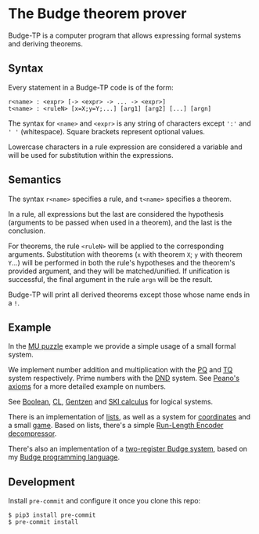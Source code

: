 # The Budge theorem prover

Budge-TP is a computer program that allows expressing formal systems and deriving theorems.

## Syntax

Every statement in a Budge-TP code is of the form:

```
r<name> : <expr> [-> <expr> -> ... -> <expr>]
t<name> : <ruleN> [x=X;y=Y;...] [arg1] [arg2] [...] [argn]
```

The syntax for `<name>` and `<expr>` is any string of characters except `':'` and `' '` (whitespace). Square brackets represent optional values.

Lowercase characters in a rule expression are considered a variable and will be used for substitution within the expressions.

## Semantics

The syntax `r<name>` specifies a rule, and `t<name>` specifies a theorem.

In a rule, all expressions but the last are considered the hypothesis (arguments to be passed when used in a theorem), and the last is the conclusion.

For theorems, the rule `<ruleN>` will be applied to the corresponding arguments. Substitution with theorems (`x` with theorem `X`; `y` with theorem `Y`...) will be performed in both the rule's hypotheses and the theorem's provided argument, and they will be matched/unified. If unification is successful, the final argument in the rule `argn` will be the result.

Budge-TP will print all derived theorems except those whose name ends in a `!`.

## Example

In the [MU puzzle](./examples/miu.btp) example we provide a simple usage of a small formal system.

We implement number addition and multiplication with the [PQ](./examples/pq.btp) and [TQ](examples/tq.btp) system respectively. Prime numbers with the [DND](examples/dnd.btp) system. See [Peano's axioms](./examples/peano.btp) for a more detailed example on numbers.

See [Boolean](./examples/boolean.btp), [CL](./examples/cl.btp), [Gentzen](./examples/gentzen.btp) and [SKI calculus](./examples/ski.btp) for logical systems.

There is an implementation of [lists](examples/list.btp), as well as a system for [coordinates](./examples/coord.btp) and a small [game](./examples/coordgame.btp). Based on lists, there's a simple [Run-Length Encoder decompressor](./examples/rle.btp).

There's also an implementation of a [two-register Budge system](./examples/budge-pl.btp), based on my [Budge programming language](https://github.com/bor0/budge).

## Development

Install `pre-commit` and configure it once you clone this repo:

```
$ pip3 install pre-commit
$ pre-commit install
```
